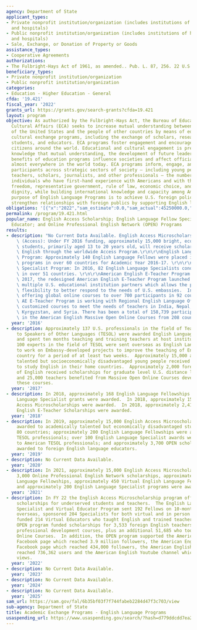 ```yaml
---
agency: Department of State
applicant_types:
- Private nonprofit institution/organization (includes institutions of higher education
  and hospitals)
- Public nonprofit institution/organization (includes institutions of higher education
  and hospitals)
- Sale, Exchange, or Donation of Property or Goods
assistance_types:
- Cooperative Agreements
authorizations:
- The Fulbright-Hays Act of 1961, as amended.. Pub. L. 87, 256. 22 U.S.C. &sect; 2451.
beneficiary_types:
- Private nonprofit institution/organization
- Public nonprofit institution/organization
categories:
- Education - Higher Education - General
cfda: '19.421'
fiscal_year: '2022'
grants_url: https://grants.gov/search-grants?cfda=19.421
layout: program
objective: As authorized by the Fulbright-Hays Act, the Bureau of Educational and
  Cultural Affairs (ECA) seeks to increase mutual understanding between the people
  of the United States and the people of other countries by means of educational and
  cultural exchange programs, including the exchange of scholars, researchers, professionals,
  students, and educators. ECA programs foster engagement and encourage dialogue with
  citizens around the world. Educational and cultural engagement is premised on the
  knowledge that mutual understanding, the development of future leaders, and the
  benefits of education programs influence societies and affect official decision-making
  almost everywhere in the world today. ECA programs inform, engage, and influence
  participants across strategic sectors of society – including young people, women,
  teachers, scholars, journalists, and other professionals – the number of foreign
  individuals who have first-hand experience with Americans and with the values of
  freedom, representative government, rule of law, economic choice, and individual
  dignity, while building international knowledge and capacity among Americans. The
  purpose of English Language Programs is to achieve U.S. foreign policy goals and
  strengthen relationships with foreign publics by supporting English language education.
obligations: '[{"x":"2022","sam_estimate":0.0,"sam_actual":45250000.0,"usa_spending_actual":45301201.39},{"x":"2023","sam_estimate":45250000.0,"sam_actual":42200000.0,"usa_spending_actual":40353087.04},{"x":"2024","sam_estimate":42200000.0,"sam_actual":0.0,"usa_spending_actual":33427949.37}]'
permalink: /program/19.421.html
popular_name: English Access Scholarship; English Language Fellow Specialist Virtual
  Educator; and Online Professional English Network (OPEN) Programs
results:
- description: "No Current Data Available. English Access Microscholarship Program\
    \ (Access): Under FY 2016 funding, approximately 15,000 bright, economically disadvantaged\
    \ students, primarily aged 13 to 20 years old, will receive scholarships to study\
    \ English through the worldwide Access Program.\r\n\r\nEnglish Language Fellow\
    \ Program: Approximately 140 English Language Fellows were placed in 10-month\
    \ programs in over 60 countries for Academic Year 2016-17. \r\n\r\nEnglish Language\
    \ Specialist Program: In 2016, 82 English Language Specialists conducted projects\
    \ in over 51 countries. \r\n\r\nAmerican English E-Teacher Program: In January\
    \ 2017, the redesigned American English E-Teacher Program launched to include\
    \ multiple U.S. educational institution partners which allows the program the\
    \ flexibility to better respond to the needs of U.S. embassies.  In addition to\
    \ offering global online courses to over 700 participants in 92 countries, the\
    \ AE E-Teacher Program is working with Regional English Language Offices to develop\
    \ customized courses to meet the needs of teachers in India, Nepal, Venezuela,\
    \ Kyrgyzstan, and Syria. There has been a total of 158,739 participants participating\
    \ in the American English Massive Open Online Courses from 208 countries.\r\n"
  year: '2016'
- description: Approximately 137 U.S. professionals in the field of Teaching English
    to Speakers of Other Languages (TESOL) were awarded English Language Fellowships
    and spent ten months teaching and training teachers at host institutions overseas.  Approximately
    100 experts in the field of TESOL were sent overseas as English Language Specialists
    to work on Embassy-developed projects to improve the teaching of English in that
    country for a period of at least two weeks.  Approximately 15,000 academically
    talented but socioeconomically disadvantaged young people received two-year scholarships
    to study English in their home countries.  Approximately 2,000 foreign teachers
    of English received scholarships for graduate level U.S. distance learning courses
    and 25,000 teachers benefited from Massive Open Online Courses developed from
    these courses.
  year: '2017'
- description: In 2018, approximately 168 English Language Fellowships and 110 English
    Language Specialist grants were awarded.  In 2018, approximately 15,000 English
    Access Microscholarships were awarded.  In 2018, approximately 2,413 American
    English E-Teacher Scholarships were awarded.
  year: '2018'
- description: In 2019, approximately 15,000 English Access Microscholarships were
    awarded to academically talented but economically disadvantaged students in over
    80 countries; approximately 200 English Language Fellowships were awarded to American
    TESOL professionals; over 100 English Language Specialist awards were granted
    to American TESOL professionals; and approximately 3,700 OPEN scholarships were
    awarded to foreign English language educators.
  year: '2019'
- description: No Current Data Available.
  year: '2020'
- description: In 2021, approximately 15,000 English Access Microscholarships, approximately
    3,000 Online Professional English Network scholarships, approximately 200 English
    Language Fellowships, approximately 450 Virtual English Language Fellowships.
    and approximately 200 English Language Specialist programs were awarded.
  year: '2021'
- description: In FY 22 the English Access Microscholarship program offered 15,000
    scholarships for underserved students and teachers.  The English Language Fellow,
    Specialist and Virtual Educator Program sent 192 Fellows on 10-month programs
    overseas, sponsored 204 Specialists for both virtual and in person programs and
    funded 214 Virtual Educators who taught English and trained teachers virtually.  The
    OPEN program funded scholarships for 3,533 foreign English teachers to take online
    professional development courses, plus an additional 51,685 who took Massive Open
    Online Courses.  In addition, the OPEN program supported the American English
    Facebook page which reached 3.9 million followers, the American English for Educators
    Facebook page which reached 434,000 followers, the American English website which
    reached 736,362 users and the American English Youtube channel which had 1,823,362
    views.
  year: '2022'
- description: No Current Data Available.
  year: '2023'
- description: No Current Data Available.
  year: '2024'
- description: No Current Data Available.
  year: '2025'
sam_url: https://sam.gov/fal/6b35bf03f7f744fabeb2284d47f3c703/view
sub-agency: Department of State
title: Academic Exchange Programs - English Language Programs
usaspending_url: https://www.usaspending.gov/search/?hash=d779ddcdd7ea2518e69411f5f3721676
---
```

